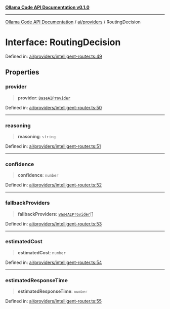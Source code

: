 [**Ollama Code API Documentation v0.1.0**](../../../README.md)

***

[Ollama Code API Documentation](../../../modules.md) / [ai/providers](../README.md) / RoutingDecision

# Interface: RoutingDecision

Defined in: [ai/providers/intelligent-router.ts:49](https://github.com/erichchampion/ollama-code/blob/9a797208bc9e993c86c1b8d84dd48ab6c5c7989f/ollama-code/src/ai/providers/intelligent-router.ts#L49)

## Properties

### provider

> **provider**: [`BaseAIProvider`](../classes/BaseAIProvider.md)

Defined in: [ai/providers/intelligent-router.ts:50](https://github.com/erichchampion/ollama-code/blob/9a797208bc9e993c86c1b8d84dd48ab6c5c7989f/ollama-code/src/ai/providers/intelligent-router.ts#L50)

***

### reasoning

> **reasoning**: `string`

Defined in: [ai/providers/intelligent-router.ts:51](https://github.com/erichchampion/ollama-code/blob/9a797208bc9e993c86c1b8d84dd48ab6c5c7989f/ollama-code/src/ai/providers/intelligent-router.ts#L51)

***

### confidence

> **confidence**: `number`

Defined in: [ai/providers/intelligent-router.ts:52](https://github.com/erichchampion/ollama-code/blob/9a797208bc9e993c86c1b8d84dd48ab6c5c7989f/ollama-code/src/ai/providers/intelligent-router.ts#L52)

***

### fallbackProviders

> **fallbackProviders**: [`BaseAIProvider`](../classes/BaseAIProvider.md)[]

Defined in: [ai/providers/intelligent-router.ts:53](https://github.com/erichchampion/ollama-code/blob/9a797208bc9e993c86c1b8d84dd48ab6c5c7989f/ollama-code/src/ai/providers/intelligent-router.ts#L53)

***

### estimatedCost

> **estimatedCost**: `number`

Defined in: [ai/providers/intelligent-router.ts:54](https://github.com/erichchampion/ollama-code/blob/9a797208bc9e993c86c1b8d84dd48ab6c5c7989f/ollama-code/src/ai/providers/intelligent-router.ts#L54)

***

### estimatedResponseTime

> **estimatedResponseTime**: `number`

Defined in: [ai/providers/intelligent-router.ts:55](https://github.com/erichchampion/ollama-code/blob/9a797208bc9e993c86c1b8d84dd48ab6c5c7989f/ollama-code/src/ai/providers/intelligent-router.ts#L55)
